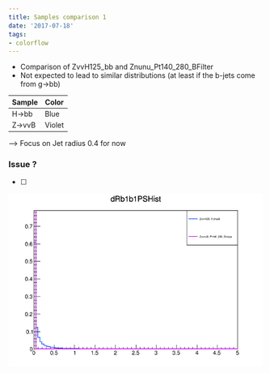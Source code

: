 ```yaml
---
title: Samples comparison 1
date: '2017-07-18'
tags:
- colorflow
---
```

- Comparison of ZvvH125_bb and Znunu_Pt140_280_BFilter
- Not expected to lead to similar distributions (at least if the b-jets come from g->bb)

| Sample | Color  |
| ------ | ------ |
| H->bb  | Blue   |
| Z->vvB | Violet |

--> Focus on Jet radius 0.4 for now

### Issue ?
- [ ] 
![dRb1b1PSHist.png](/images/q/7C8E7A0595CE79966BB498703878F393.png)

